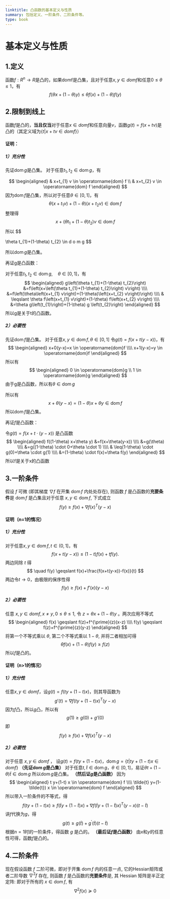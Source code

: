 ```yaml
---
linktitle: 凸函数的基本定义与性质
summary: 包括定义、一阶条件、二阶条件等。
type: book
---
```

# 基本定义与性质
## 1.定义
函数$f:R^n \rightarrow R$是凸的，如果domf是凸集，且对于任意$x,y\in domf$和任意$0 \leq \theta \leq 1$，有
$$
f(\theta x + (1-\theta)y)\leq\theta f(x) + (1-\theta)f(y)
$$

## 2.限制到线上
函数$f$是凸的，**当且仅当**对于任意$x \in domf$和任意向量$v$，函数$g(t)=f(x+tv)$是凸的（其定义域为$\{t|x+tv \in domf\}$）

#### 证明：
##### 1）充分性
先证$\operatorname{dom} g$是凸集。
对于任意$t_{1}, t_{2} \in \operatorname{dom} g$，有

$$
\begin{aligned}
& x+t_{1} v \in \operatorname{dom} f 
\\
& x+t_{2} v \in \operatorname{dom} f
\end{aligned}
$$
因为$\operatorname{dom} f$是凸集，所以对于任意$\theta \in[0,1]$，有
$$
\theta\left(x+t_{1} v\right)+(1-\theta)\left(x+t_{2} v\right) \in \operatorname{dom} f
$$
整理得
$$
x+\left(\theta t_{1}+(1-\theta) t_{2}\right) v \in \operatorname{dom} f 
$$
所以
$$

\theta t_{1}+(1-\theta) t_{2} \in d o m g
$$

所以$\operatorname{dom}g$是凸集。

再证g是凸函数：

对于任意$t_{1}, t_{2} \in \operatorname{dom}g, \quad \theta \in[0,1]$，有
$$
\begin{aligned}
g\left(\theta t_{1}+(1-\theta) t_{2}\right) &=f\left(x+\left(\theta t_{1}+(1-\theta) t_{2}\right) v\right) \\\\
&=f\left(\theta\left(x+t_{1} v\right)+(1-\theta)\left(x+t_{2} v\right)\right) \\\\
& \leqslant \theta f\left(x+t_{1} v\right)+(1-\theta) f\left(x+t_{2} v\right) \\\\
&=\theta g\left(t_{1}\right)+(1-\theta) g \left(t_{2}\right)
\end{aligned}
$$
所以g是关于t的凸函数。

##### 2）必要性
先证$\operatorname{dom}f$是凸集。
对于任意$x, y \in \operatorname{dom} f, \theta \in[0,1]$
令$g(t)=f(x+t(y-x))$，有
$$
\begin{aligned}
x+0(y-x)=x \in \operatorname{dom}f
\\\\
x+1(y-x)=y \in \operatorname{dom}f
\end{aligned}
$$
所以有
$$
\begin{aligned}
0 \in \operatorname{dom}g \\
1 \in \operatorname{dom}g
\end{aligned}
$$
由于g是凸函数，所以有$\theta \in \operatorname{dom}g$

所以有
$$
x+\theta(y-x)=(1-\theta)x+\theta y \in \operatorname{dom}f
$$
所以$\operatorname{dom}f$是凸集。

再证$f$是凸函数：

令$g(t)=f(x+t \cdot(y-x))$ 是凸函数
$$
\begin{aligned}
f((1-\theta) x+\theta y) &=f(x+\theta(y-x)) \\\\
&=g(\theta) \\\\
&=g((1-\theta) \cdot 0+\theta \cdot 1) \\\\
& \leq(1-\theta) \cdot g(0)+\theta \cdot g(1) \\\\
&=(1-\theta) \cdot f(x)+\theta f(y)
\end{aligned}
$$
所以f是关于x的凸函数

## 3.一阶条件
假设 $f$ 可微 (即其梯度 $\nabla f$ 在开集 $\operatorname{dom} f$ 内处处存在), 则函数 $f$ 是凸函数的**充要条件**是 $\operatorname{dom} f$ 是凸集且对于任意 $x, y \in \operatorname{dom} f$, 下式成立
$$
f(y) \geqslant f(x)+\nabla f(x)^{T}(y-x)
$$

#### 证明（n=1的情况）
##### 1）充分性
对于任意$x,y \in \operatorname{dom}f,t \in (0,1]$，有
$$
f(x+t(y-x)) \leqslant(1-t) f(x)+t f(y) .
$$
两边同除 $t$ 得
$$
\quad f(y) \geqslant f(x)+\frac{f(x+t(y-x))-f(x)}{t}
$$
两边令$t \rightarrow 0$，由极限的保序性得
$$
f(y) \geqslant f(x)+f'(x)(y-x)
$$
##### 2）必要性
任意 $x,y \in domf ,x \neq y, 0 \leqslant \theta \leqslant 1$, 令 $z=\theta x+(1-\theta) y$ 。两次应用不等式
$$
\begin{aligned}
f(x) \geqslant f(z)+f^{\prime}(z)(x-z) 
\\\\
f(y) \geqslant f(z)+f^{\prime}(z)(y-z)
\end{aligned}
$$
将第一个不等式乘以 $\theta$, 第二个不等式乘以 $1-\theta$, 并将二者相加可得
$$
\theta f(x)+(1-\theta) f(y) \geqslant f(z)
$$
所以$f$是凸的。

#### 证明（n>1的情况）
##### 1）充分性
任意$x,y \in domf$，设$g(t)=f(ty+(1-t)x)$，则其导函数为
$$
g'(t)=\nabla f(ty+(1-t)x)^{T}(y-x)
$$
因为$f$凸，所以$g$凸，所以有
$$
g(1) \geqslant g(0)+g'(0)
$$
即
$$
f(y) \geqslant f(x) + \nabla f(x)^{T}(y-x)
$$
##### 2）必要性
对于任意 $x,y \in domf$ ，
设$g(t)=f(ty+(1-t)x)$，$\operatorname{dom}g = \{t|ty+(1-t)x \in domf\}$
**（先证$\operatorname{dom} g$是凸集）**
对于任意$t,\tilde{t} \in \operatorname{dom}g$，$\theta \in [0,1]$，易证$\theta t + (1-\theta)\tilde{t} \in \operatorname{dom}g$
所以$\operatorname{dom} g$是凸集。
**（然后证$g$是凸函数）**
因为
$$
\begin{aligned}
t y+(1-t) x \in \operatorname{dom} f
\\\\
\tilde{t} y+(1-\tilde{t}) x \in \operatorname{dom} f
\end{aligned}
$$
所以带入一阶条件的不等式，得
$$
f(t y+(1-t) x) \geqslant f(\tilde{t} y+(1-\tilde{t}) x)+\nabla f(\tilde{t} y+(1-\tilde{t}) x)^{T}(y-x)(t-\tilde{t})
$$
讲$f$代换为$g$，得
$$
g(t) \geqslant g(\tilde{t})+g^{\prime}(\tilde{t})(t-\tilde{t})
$$
根据$n=1$时的一阶条件，得函数 $g$ 是凸的。
**（最后证$f$是凸函数）**
由$x$和$y$的任意性可得，函数$f$是凸的。

## 4.二阶条件
现在假设函数 $f$ 二阶可微，即对于开集 $\operatorname{dom} f$ 内的任意一点, 它的Hessian矩阵或者二阶导数 $\nabla^{2} f$ 存在, 则函数 $f$ 是凸函数的**充要条件**是, 其 Hessian 矩阵是半正定定阵: 即对于所有的 $x \in \operatorname{dom} f$, 有
$$
\nabla^{2} f(x) \succeq 0
$$

